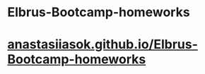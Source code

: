 # Elbrus-Bootcamp-homeworks

<h1><a href="https://anastasiiasok.github.io/Elbrus-Bootcamp-homeworks/">anastasiiasok.github.io/Elbrus-Bootcamp-homeworks</a></h1>